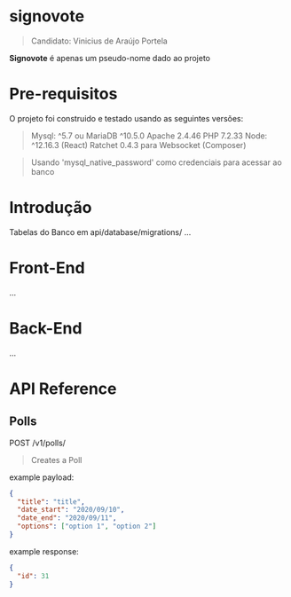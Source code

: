 # signovote

> Candidato: Vinicius de Araújo Portela

**Signovote** é apenas um pseudo-nome dado ao projeto

# Pre-requisitos

O projeto foi construido e testado usando as seguintes versões:

> Mysql: ^5.7 ou MariaDB ^10.5.0
> Apache 2.4.46
> PHP 7.2.33
> Node: ^12.16.3 (React)
> Ratchet 0.4.3 para Websocket (Composer)

> Usando 'mysql_native_password' como credenciais para acessar ao banco

# Introdução

Tabelas do Banco em api/database/migrations/
...

# Front-End

...

# Back-End

...

# API Reference

## Polls

POST /v1/polls/

> Creates a Poll

example payload:

```json
{
  "title": "title",
  "date_start": "2020/09/10",
  "date_end": "2020/09/11",
  "options": ["option 1", "option 2"]
}
```

example response:

```json
{
  "id": 31
}
```
